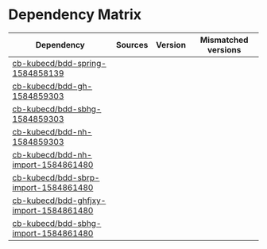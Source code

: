 # Dependency Matrix

Dependency | Sources | Version | Mismatched versions
---------- | ------- | ------- | -------------------
[cb-kubecd/bdd-spring-1584858139](https://github.com/cb-kubecd/bdd-spring-1584858139.git) |  | []() | 
[cb-kubecd/bdd-gh-1584859303](https://github.com/cb-kubecd/bdd-gh-1584859303.git) |  | []() | 
[cb-kubecd/bdd-sbhg-1584859303](https://github.com/cb-kubecd/bdd-sbhg-1584859303.git) |  | []() | 
[cb-kubecd/bdd-nh-1584859303](https://github.com/cb-kubecd/bdd-nh-1584859303.git) |  | []() | 
[cb-kubecd/bdd-nh-import-1584861480](https://github.com/cb-kubecd/bdd-nh-import-1584861480.git) |  | []() | 
[cb-kubecd/bdd-sbrp-import-1584861480](https://github.com/cb-kubecd/bdd-sbrp-import-1584861480.git) |  | []() | 
[cb-kubecd/bdd-ghfjxy-import-1584861480](https://github.com/cb-kubecd/bdd-ghfjxy-import-1584861480.git) |  | []() | 
[cb-kubecd/bdd-sbhg-import-1584861480](https://github.com/cb-kubecd/bdd-sbhg-import-1584861480.git) |  | []() | 
